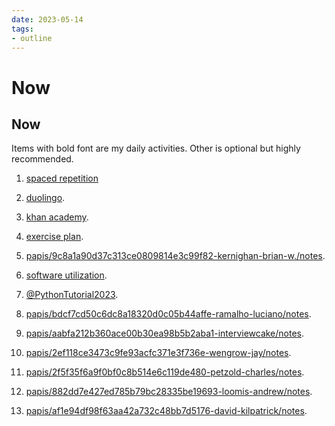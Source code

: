 ```yaml
---
date: 2023-05-14
tags:
- outline
---
```


# Now

## Now

Items with bold font are my daily activities. Other is optional but highly
recommended.

1. [spaced repetition](./spaced%20repetition.md)

2. [duolingo](./duolingo.md).

3. [khan academy](./khan%20academy.md).

4. [exercise plan](./exercise%20plan.md).

5. [papis/9c8a1a90d37c313ce0809814e3c99f82-kernighan-brian-w./notes](./papis/9c8a1a90d37c313ce0809814e3c99f82-kernighan-brian-w./notes.md).

6. [software utilization](./my%20awesome%20software%20list.md).

7. [@PythonTutorial2023](./%40PythonTutorial2023.md).

8. [papis/bdcf7cd50c6dc8a18320d0c05b44affe-ramalho-luciano/notes](./papis/bdcf7cd50c6dc8a18320d0c05b44affe-ramalho-luciano/notes.md).

9. [papis/aabfa212b360ace00b30ea98b5b2aba1-interviewcake/notes](./papis/aabfa212b360ace00b30ea98b5b2aba1-interviewcake/notes.md).

10. [papis/2ef118ce3473c9fe93acfc371e3f736e-wengrow-jay/notes](./papis/2ef118ce3473c9fe93acfc371e3f736e-wengrow-jay/notes.md).

11. [papis/2f5f35f6a9f0bf0c8b514e6c119de480-petzold-charles/notes](./papis/2f5f35f6a9f0bf0c8b514e6c119de480-petzold-charles/notes.md).

12. [papis/882dd7e427ed785b79bc28335be19693-loomis-andrew/notes](./papis/882dd7e427ed785b79bc28335be19693-loomis-andrew/notes.md).

13. [papis/af1e94df98f63aa42a732c48bb7d5176-david-kilpatrick/notes](./papis/af1e94df98f63aa42a732c48bb7d5176-david-kilpatrick/notes.md).